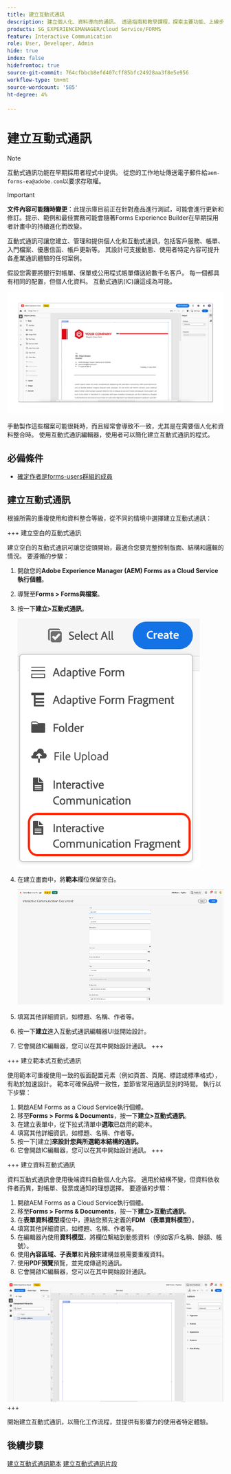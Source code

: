 ```yaml
---
title: 建立互動式通訊
description: 建立個人化、資料導向的通訊。 透過指南和教學課程，探索主要功能、上線步驟和真實使用案例。
products: SG_EXPERIENCEMANAGER/Cloud Service/FORMS
feature: Interactive Communication
role: User, Developer, Admin
hide: true
index: false
hidefromtoc: true
source-git-commit: 764cfbbcb8efd407cff85bfc24928aa3f8e5e956
workflow-type: tm+mt
source-wordcount: '585'
ht-degree: 4%

---
```


# 建立互動式通訊

>[!NOTE]
>
> 互動式通訊功能在早期採用者程式中提供。 從您的工作地址傳送電子郵件給`aem-forms-ea@adobe.com`以要求存取權。

>[!IMPORTANT]
>
> **文件內容可能隨時變更**：此提示庫目前正在針對產品進行測試，可能會進行更新和修訂。提示、範例和最佳實務可能會隨著Forms Experience Builder在早期採用者計畫中的持續進化而改變。

互動式通訊可讓您建立、管理和提供個人化和互動式通訊，包括客戶服務、帳單、入門檔案、優惠信函、帳戶更新等。 其設計可支援動態、使用者特定內容可提升各產業通訊體驗的任何案例。

假設您需要將銀行對帳單、保單或公用程式帳單傳送給數千名客戶。 每一個都具有相同的配置，但個人化資料。 互動式通訊(IC)讓這成為可能。

![尋找IC檔案](/help/forms/interactive-communication/assets/introimg.png)

手動製作這些檔案可能很耗時，而且經常會導致不一致，尤其是在需要個人化和資料整合時。 使用互動式通訊編輯器，使用者可以簡化建立互動式通訊的程式。

## 必備條件

* [確定作者是forms-users群組的成員](/help/forms/setup-forms-cloud-service.md#configure-users)

## 建立互動式通訊

根據所需的重複使用和資料整合等級，從不同的情境中選擇建立互動式通訊：

+++ 建立空白的互動式通訊

建立空白的互動式通訊可讓您從頭開始，最適合您要完整控制版面、結構和邏輯的情況。
要遵循的步驟：

1. 開啟您的&#x200B;**Adobe Experience Manager (AEM) Forms as a Cloud Service執行個體**。
1. 導覽至&#x200B;**Forms > Forms與檔案**。
1. 按一下&#x200B;**建立>互動式通訊**。

   ![尋找IC檔案](/help/forms/interactive-communication/assets/comm.png)

1. 在建立畫面中，將&#x200B;**範本**&#x200B;欄位保留空白。

   ![尋找IC檔案](/help/forms/interactive-communication/assets/create-ic-document.png)

1. 填寫其他詳細資訊，如標題、名稱、作者等。
1. 按一下&#x200B;**建立**&#x200B;進入互動式通訊編輯器UI並開始設計。
1. 它會開啟IC編輯器，您可以在其中開始設計通訊。
+++

+++ 建立範本式互動式通訊

使用範本可重複使用一致的版面配置元素（例如頁首、頁尾、標誌或標準格式），有助於加速設計。
範本可確保品牌一致性，並節省常用通訊型別的時間。 執行以下步驟：

1. 開啟AEM Forms as a Cloud Service執行個體。
1. 移至&#x200B;**Forms > Forms &amp; Documents**，按一下&#x200B;**建立>互動式通訊**。
1. 在建立表單中，從下拉式清單中&#x200B;**選取**&#x200B;已啟用的範本。
1. 填寫其他詳細資訊，如標題、名稱、作者等。
1. 按一下[建立]&#x200B;**來設計您與所選範本結構的通訊。**
1. 它會開啟IC編輯器，您可以在其中開始設計通訊。
+++

+++ 建立資料互動式通訊

資料互動式通訊會使用後端資料自動個人化內容。
適用於結構不變，但資料依收件者而異，對帳單、發票或通知的理想選擇。 要遵循的步驟：

1. 開啟AEM Forms as a Cloud Service執行個體。
1. 移至&#x200B;**Forms > Forms &amp; Documents**，按一下&#x200B;**建立>互動式通訊**。
1. 在&#x200B;**表單資料模型**&#x200B;欄位中，連結您預先定義的&#x200B;**FDM （表單資料模型）**。
1. 填寫其他詳細資訊，如標題、名稱、作者等。
1. 在編輯器內使用&#x200B;**資料模型**，將欄位繫結到動態資料（例如客戶名稱、餘額、帳號）。
1. 使用&#x200B;**內容區域、子表單**&#x200B;和&#x200B;**片段**&#x200B;來建構並視需要重複資料。
1. 使用&#x200B;**PDF預覽**&#x200B;預覽，並完成傳遞的通訊。
1. 它會開啟IC編輯器，您可以在其中開始設計通訊。

![尋找IC檔案](/help/forms/interactive-communication/assets/ic-ui.png)
+++

開始建立互動式通訊，以簡化工作流程，並提供有影響力的使用者特定體驗。

## 後續步驟

[建立互動式通訊範本](/help/forms/interactive-communication/create-interactive-communication-template.md)
[建立互動式通訊片段](/help/forms/interactive-communication/create-interactive-communication-fragment.md)
